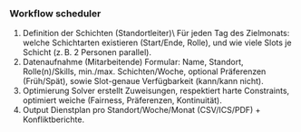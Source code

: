### Workflow scheduler

1. Definition der Schichten (Standortleiter)\\
Für jeden Tag des Zielmonats: welche Schichtarten existieren (Start/Ende, Rolle), und wie viele Slots je Schicht (z. B. 2 Personen parallel).
2. Datenaufnahme (Mitarbeitende)
Formular: Name, Standort, Rolle(n)/Skills, min./max. Schichten/Woche, optional Präferenzen (Früh/Spät), sowie Slot-genaue Verfügbarkeit (kann/kann nicht).
3. Optimierung
Solver erstellt Zuweisungen, respektiert harte Constraints, optimiert weiche (Fairness, Präferenzen, Kontinuität).
4. Output
Dienstplan pro Standort/Woche/Monat (CSV/ICS/PDF) + Konfliktberichte.
